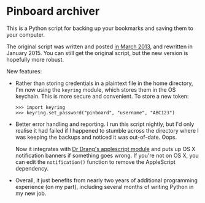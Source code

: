 Pinboard archiver
================

This is a Python script for backing up your bookmarks and saving them to your computer.

The original script was written and posted [in March 2013][1], and rewritten in January 2015. You can still get the original script, but the new version is hopefully more robust.

New features:

*   Rather than storing credentials in a plaintext file in the home directory, I'm now using the `keyring` module, which stores them in the OS keychain. This is more secure and convenient. To store a new token:

        >>> import keyring
        >>> keyring.set_password("pinboard", "username", "ABC123")

*   Better error handling and reporting. I run this script nightly, but I'd only realise it had failed if I happened to stumble across the directory where I was keeping the backups and noticed it was out-of-date. Oops.

    Now it integrates with [Dr Drang's applescript module][2] and puts up OS X notification banners if something goes wrong. If you're not on OS X, you can edit the `notification()` function to remove the AppleScript dependency.

*   Overall, it just benefits from nearly two years of additional programming experience (on my part), including several months of writing Python in my new job.

[1]: http://alexwlchan.net/blog/2013/03/pinboard-backups/
[2]: http://www.leancrew.com/all-this/2013/03/combining-python-and-applescript/